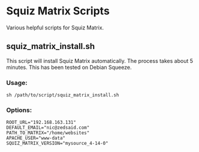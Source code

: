 Squiz Matrix Scripts
=============
Various helpful scripts for Squiz Matrix.

squiz_matrix_install.sh
---

This script will install Squiz Matrix automatically. The process takes about 5 minutes. This has been tested on Debian Squeeze.

### Usage: 
``` 
sh /path/to/script/squiz_matrix_install.sh
```

### Options:  
```
ROOT_URL="192.168.163.131"  
DEFAULT_EMAIL="nic@zedsaid.com"  
PATH_TO_MATRIX="/home/websites"  
APACHE_USER="www-data"  
SQUIZ_MATRIX_VERSION="mysource_4-14-0"
```

